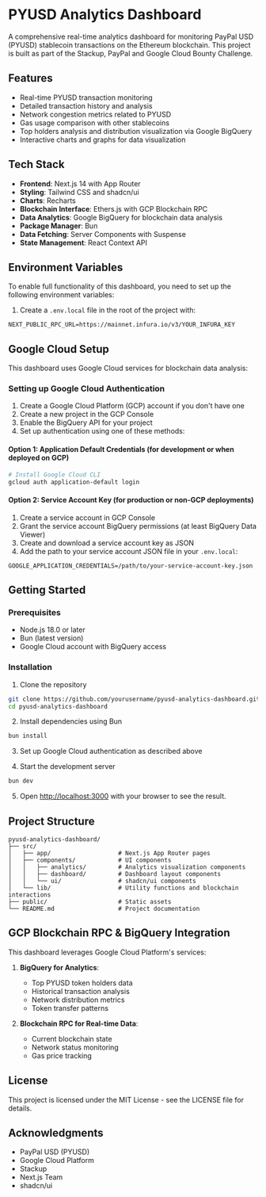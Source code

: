 # PYUSD Analytics Dashboard

A comprehensive real-time analytics dashboard for monitoring PayPal USD (PYUSD) stablecoin transactions on the Ethereum blockchain. This project is built as part of the Stackup, PayPal and Google Cloud Bounty Challenge.

## Features

- Real-time PYUSD transaction monitoring
- Detailed transaction history and analysis
- Network congestion metrics related to PYUSD
- Gas usage comparison with other stablecoins
- Top holders analysis and distribution visualization via Google BigQuery
- Interactive charts and graphs for data visualization

## Tech Stack

- **Frontend**: Next.js 14 with App Router
- **Styling**: Tailwind CSS and shadcn/ui
- **Charts**: Recharts
- **Blockchain Interface**: Ethers.js with GCP Blockchain RPC
- **Data Analytics**: Google BigQuery for blockchain data analysis
- **Package Manager**: Bun
- **Data Fetching**: Server Components with Suspense
- **State Management**: React Context API

## Environment Variables

To enable full functionality of this dashboard, you need to set up the following environment variables:

1. Create a `.env.local` file in the root of the project with:

```
NEXT_PUBLIC_RPC_URL=https://mainnet.infura.io/v3/YOUR_INFURA_KEY
```

## Google Cloud Setup

This dashboard uses Google Cloud services for blockchain data analysis:

### Setting up Google Cloud Authentication

1. Create a Google Cloud Platform (GCP) account if you don't have one
2. Create a new project in the GCP Console
3. Enable the BigQuery API for your project
4. Set up authentication using one of these methods:

#### Option 1: Application Default Credentials (for development or when deployed on GCP)

```bash
# Install Google Cloud CLI
gcloud auth application-default login
```

#### Option 2: Service Account Key (for production or non-GCP deployments)

1. Create a service account in GCP Console
2. Grant the service account BigQuery permissions (at least BigQuery Data Viewer)
3. Create and download a service account key as JSON
4. Add the path to your service account JSON file in your `.env.local`:

```
GOOGLE_APPLICATION_CREDENTIALS=/path/to/your-service-account-key.json
```

## Getting Started

### Prerequisites

- Node.js 18.0 or later
- Bun (latest version)
- Google Cloud account with BigQuery access

### Installation

1. Clone the repository

```bash
git clone https://github.com/yourusername/pyusd-analytics-dashboard.git
cd pyusd-analytics-dashboard
```

2. Install dependencies using Bun

```bash
bun install
```

3. Set up Google Cloud authentication as described above

4. Start the development server

```bash
bun dev
```

5. Open [http://localhost:3000](http://localhost:3000) with your browser to see the result.

## Project Structure

```
pyusd-analytics-dashboard/
├── src/
│   ├── app/                   # Next.js App Router pages
│   ├── components/            # UI components
│   │   ├── analytics/         # Analytics visualization components
│   │   ├── dashboard/         # Dashboard layout components
│   │   └── ui/                # shadcn/ui components
│   └── lib/                   # Utility functions and blockchain interactions
├── public/                    # Static assets
└── README.md                  # Project documentation
```

## GCP Blockchain RPC & BigQuery Integration

This dashboard leverages Google Cloud Platform's services:

1. **BigQuery for Analytics**:

   - Top PYUSD token holders data
   - Historical transaction analysis
   - Network distribution metrics
   - Token transfer patterns

2. **Blockchain RPC for Real-time Data**:
   - Current blockchain state
   - Network status monitoring
   - Gas price tracking

## License

This project is licensed under the MIT License - see the LICENSE file for details.

## Acknowledgments

- PayPal USD (PYUSD)
- Google Cloud Platform
- Stackup
- Next.js Team
- shadcn/ui
